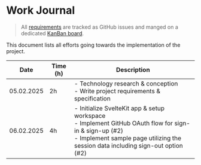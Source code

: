 # Work Journal

> All [requirements](./requirements.md) are tracked as GitHub issues and manged on a dedicated [KanBan board](https://github.com/users/ruegerj/projects/1).

This document lists all efforts going towards the implementation of the project.

| Date       | Time (h) | Description                                                                                                                                                                                         |
| ---------- | -------- | --------------------------------------------------------------------------------------------------------------------------------------------------------------------------------------------------- |
| 05.02.2025 | 2h       | - Technology research & conception <br/> - Write project requirements & specification                                                                                                               |
| 06.02.2025 | 4h       | - Initialize SvelteKit app & setup workspace <br/> - Implement GitHub OAuth flow for sign-in & sign-up (#2) <br/> - Implement sample page utilizing the session data including sign-out option (#2) |
